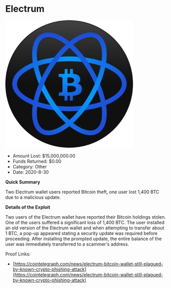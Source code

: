 # Electrum
![Electrum](/rektimages/Electrum.png)
- Amount Lost: $15,000,000.00
- Funds Returned: $0.00
- Category: Other
- Date: 2020-8-30

**Quick Summary**

Two Electrum wallet users reported Bitcoin theft, one user lost 1,400 BTC due to a malicious update.

  


 **Details of the Exploit**

Two users of the Electrum wallet have reported their Bitcoin holdings stolen. One of the users suffered a significant loss of 1,400 BTC. The user installed an old version of the Electrum wallet and when attempting to transfer about 1 BTC, a pop-up appeared stating a security update was required before proceeding. After installing the prompted update, the entire balance of the user was immediately transferred to a scammer's address.


Proof Links:
- [https://cointelegraph.com/news/electrum-bitcoin-wallet-still-plagued-by-known-crypto-phishing-attack](https://cointelegraph.com/news/electrum-bitcoin-wallet-still-plagued-by-known-crypto-phishing-attack)


